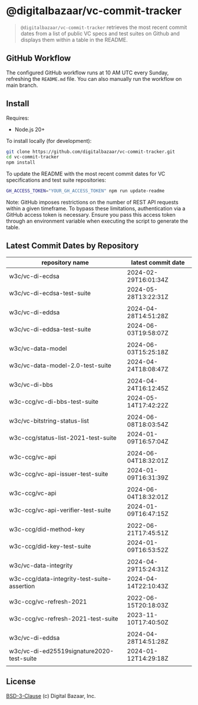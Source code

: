 # @digitalbazaar/vc-commit-tracker

> `@digitalbazaar/vc-commit-tracker` retrieves the most recent commit dates from
> a list of public VC specs and test suites on Github and displays them within
> a table in the README.

## GitHub Workflow

The configured GitHub workflow runs at 10 AM UTC every Sunday, refreshing the
`README.md` file. You can also manually run the workflow on main branch.

## Install

Requires:
- Node.js 20+

To install locally (for development):
```bash
git clone https://github.com/digitalbazaar/vc-commit-tracker.git
cd vc-commit-tracker
npm install
```
To update the README with the most recent commit dates for VC specifications
and test suite repositories:

```bash
GH_ACCESS_TOKEN="YOUR_GH_ACCESS_TOKEN" npm run update-readme
```
Note: GitHub imposes restrictions on the number of REST API requests
within a given timeframe. To bypass these limitations, authentication via a
GitHub access token is necessary. Ensure you pass this access token through an
environment variable when executing the script to generate the table.

## Latest Commit Dates by Repository
<table>
    <thead>
    <tr>
      <th>repository name</th>
      <th>latest commit date</th>
    </tr>
    </thead>
    <tbody>
        <tr>
          <td>w3c/vc-di-ecdsa</td>
          <td>2024-02-29T16:01:34Z</td>
        </tr>
        <tr>
          <td>w3c/vc-di-ecdsa-test-suite</td>
          <td>2024-05-28T13:22:31Z</td>
        </tr>
      <tr><td> </td> <td> </td></tr>
        <tr>
          <td>w3c/vc-di-eddsa</td>
          <td>2024-04-28T14:51:28Z</td>
        </tr>
        <tr>
          <td>w3c/vc-di-eddsa-test-suite</td>
          <td>2024-06-03T19:58:07Z</td>
        </tr>
      <tr><td> </td> <td> </td></tr>
        <tr>
          <td>w3c/vc-data-model</td>
          <td>2024-06-03T15:25:18Z</td>
        </tr>
        <tr>
          <td>w3c/vc-data-model-2.0-test-suite</td>
          <td>2024-04-24T18:08:47Z</td>
        </tr>
      <tr><td> </td> <td> </td></tr>
        <tr>
          <td>w3c/vc-di-bbs</td>
          <td>2024-04-24T16:12:45Z</td>
        </tr>
        <tr>
          <td>w3c-ccg/vc-di-bbs-test-suite</td>
          <td>2024-05-14T17:42:22Z</td>
        </tr>
      <tr><td> </td> <td> </td></tr>
        <tr>
          <td>w3c/vc-bitstring-status-list</td>
          <td>2024-06-08T18:03:54Z</td>
        </tr>
        <tr>
          <td>w3c-ccg/status-list-2021-test-suite</td>
          <td>2024-01-09T16:57:04Z</td>
        </tr>
      <tr><td> </td> <td> </td></tr>
        <tr>
          <td>w3c-ccg/vc-api</td>
          <td>2024-06-04T18:32:01Z</td>
        </tr>
        <tr>
          <td>w3c-ccg/vc-api-issuer-test-suite</td>
          <td>2024-01-09T16:31:39Z</td>
        </tr>
      <tr><td> </td> <td> </td></tr>
        <tr>
          <td>w3c-ccg/vc-api</td>
          <td>2024-06-04T18:32:01Z</td>
        </tr>
        <tr>
          <td>w3c-ccg/vc-api-verifier-test-suite</td>
          <td>2024-01-09T16:47:15Z</td>
        </tr>
      <tr><td> </td> <td> </td></tr>
        <tr>
          <td>w3c-ccg/did-method-key</td>
          <td>2022-06-21T17:45:51Z</td>
        </tr>
        <tr>
          <td>w3c-ccg/did-key-test-suite</td>
          <td>2024-01-09T16:53:52Z</td>
        </tr>
      <tr><td> </td> <td> </td></tr>
        <tr>
          <td>w3c/vc-data-integrity</td>
          <td>2024-04-29T15:24:31Z</td>
        </tr>
        <tr>
          <td>w3c-ccg/data-integrity-test-suite-assertion</td>
          <td>2024-04-14T22:10:43Z</td>
        </tr>
      <tr><td> </td> <td> </td></tr>
        <tr>
          <td>w3c-ccg/vc-refresh-2021</td>
          <td>2022-06-15T20:18:03Z</td>
        </tr>
        <tr>
          <td>w3c-ccg/vc-refresh-2021-test-suite</td>
          <td>2023-11-10T17:40:50Z</td>
        </tr>
      <tr><td> </td> <td> </td></tr>
        <tr>
          <td>w3c/vc-di-eddsa</td>
          <td>2024-04-28T14:51:28Z</td>
        </tr>
        <tr>
          <td>w3c/vc-di-ed25519signature2020-test-suite</td>
          <td>2024-01-12T14:29:18Z</td>
        </tr>
      <tr><td> </td> <td> </td></tr>
    </tbody>
</table>

## License
[BSD-3-Clause](LICENSE) (c) Digital Bazaar, Inc.

